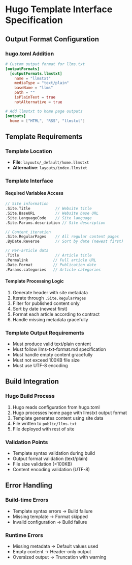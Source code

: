# Hugo Template Interface Specification

## Output Format Configuration

### hugo.toml Addition
```toml
# Custom output format for llms.txt
[outputFormats]
  [outputFormats.llmstxt]
    name = "llmstxt"
    mediaType = "text/plain"
    baseName = "llms"
    path = ""
    isPlainText = true
    notAlternative = true

# Add llmstxt to home page outputs
[outputs]
  home = ["HTML", "RSS", "llmstxt"]
```

## Template Requirements

### Template Location
- **File**: `layouts/_default/home.llmstxt`
- **Alternative**: `layouts/index.llmstxt`

### Template Interface

#### Required Variables Access
```go
// Site information
.Site.Title           // Website title
.Site.BaseURL         // Website base URL
.Site.LanguageCode    // Site language
.Site.Params.description // Site description

// Content iteration
.Site.RegularPages    // All regular content pages
.ByDate.Reverse       // Sort by date (newest first)

// Per-article data
.Title                // Article title
.Permalink           // Full article URL
.Date.Format         // Publication date
.Params.categories   // Article categories
```

#### Template Processing Logic
1. Generate header with site metadata
2. Iterate through `.Site.RegularPages`
3. Filter for published content only
4. Sort by date (newest first)
5. Format each article according to contract
6. Handle missing metadata gracefully

### Template Output Requirements
- Must produce valid text/plain content
- Must follow llms-txt-format.md specification
- Must handle empty content gracefully
- Must not exceed 100KB file size
- Must use UTF-8 encoding

## Build Integration

### Hugo Build Process
1. Hugo reads configuration from hugo.toml
2. Hugo processes home page with llmstxt output format
3. Template generates content using site data
4. File written to `public/llms.txt`
5. File deployed with rest of site

### Validation Points
- Template syntax validation during build
- Output format validation (text/plain)
- File size validation (<100KB)
- Content encoding validation (UTF-8)

## Error Handling

### Build-time Errors
- Template syntax errors → Build failure
- Missing template → Format skipped
- Invalid configuration → Build failure

### Runtime Errors
- Missing metadata → Default values used
- Empty content → Header-only output
- Oversized output → Truncation with warning